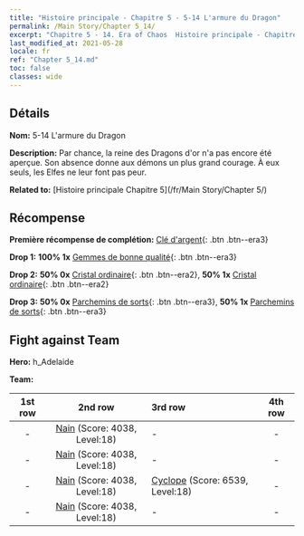 ```yaml
---
title: "Histoire principale - Chapitre 5 - 5-14 L'armure du Dragon"
permalink: /Main Story/Chapter 5_14/
excerpt: "Chapitre 5 - 14. Era of Chaos  Histoire principale - Chapitre 5_14. 5-14 L'armure du Dragon"
last_modified_at: 2021-05-28
locale: fr
ref: "Chapter 5_14.md"
toc: false
classes: wide
---
```


## Détails

 **Nom:** 5-14 L'armure du Dragon

 **Description:** Par chance, la reine des Dragons d'or n'a pas encore été aperçue. Son absence donne aux démons un plus grand courage. À eux seuls, les Elfes ne leur font pas peur.

 **Related to:** [Histoire principale Chapitre 5](/fr/Main Story/Chapter 5/)

## Récompense

 **Première récompense de complétion:** [Clé d'argent](/ItemsFR/con_693/){: .btn .btn--era3}

 **Drop 1:** **100% 1x** [Gemmes de bonne qualité](/ItemsFR/mat_16/){: .btn .btn--era3}

 **Drop 2:** **50% 0x** [Cristal ordinaire](/ItemsFR/mat_11/){: .btn .btn--era2}, **50% 1x** [Cristal ordinaire](/ItemsFR/mat_11/){: .btn .btn--era2}

 **Drop 3:** **50% 0x** [Parchemins de sorts](/ItemsFR/con_694/){: .btn .btn--era3}, **50% 1x** [Parchemins de sorts](/ItemsFR/con_694/){: .btn .btn--era3}


## Fight against Team
 **Hero:** h_Adelaide

 **Team:**


  | 1st row | 2nd row | 3rd row | 4th row |
  |:----:|:----:|:----|:----:|
  | - | [Nain](/fr/units/Dwarf/) (Score: 4038, Level:18)  | - | - |
  | - | [Nain](/fr/units/Dwarf/) (Score: 4038, Level:18)  | - | - |
  | - | [Nain](/fr/units/Dwarf/) (Score: 4038, Level:18)  | [Cyclope](/fr/units/Cyclops/) (Score: 6539, Level:18)  | - |
  | - | [Nain](/fr/units/Dwarf/) (Score: 4038, Level:18)  | - | - |


